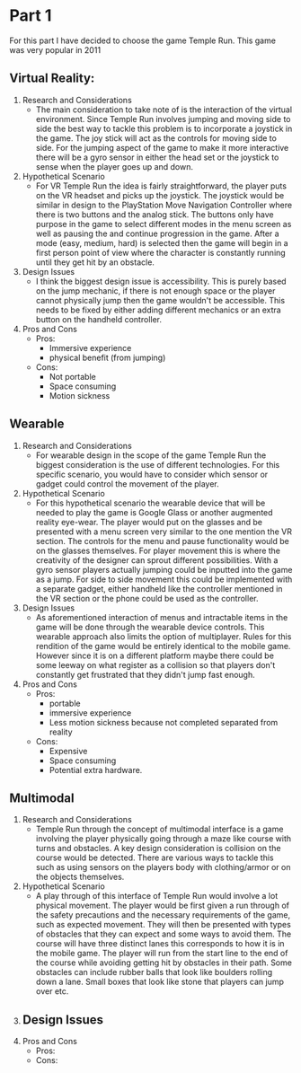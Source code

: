 # Part 1

For this part I have decided to choose the game Temple Run. This game was very popular in 2011 

## Virtual Reality:
1. Research and Considerations
	-  The main consideration to take note of is the interaction of the virtual environment. Since Temple Run involves jumping and moving side to side the best way to tackle this problem is to incorporate a joystick in the game. The joy stick will act as the controls for moving side to side. For the jumping aspect of the game to make it more interactive there will be a gyro sensor in either the head set or the joystick to sense when the player goes up and down.
2.  Hypothetical Scenario
	- For VR Temple Run the idea is fairly straightforward, the player puts on the VR headset and picks up the joystick. The joystick would be similar in design to the PlayStation Move Navigation Controller where there is two buttons and the analog stick. The buttons only have purpose in the game to select different modes in the menu screen as well as pausing the and continue progression in the game. After a mode (easy, medium, hard) is selected then the game will begin in a first person point of view where the character is constantly running until they get hit by an obstacle.
3. Design Issues
	- I think the biggest design issue is accessibility. This is purely based on the jump mechanic, if there is not enough space or the player cannot physically jump then the game wouldn't be accessible. This needs to be fixed by either adding different mechanics or an extra button on the handheld controller. 
4. Pros and Cons
	- Pros:
		- Immersive experience
		- physical benefit (from jumping)
	- Cons:
		- Not portable
		- Space consuming
		- Motion sickness

## Wearable
1. Research and Considerations
	- For wearable design in the scope of the game Temple Run the biggest consideration is the use of different technologies. For this specific scenario, you would have to consider which sensor or gadget could control the movement of the player. 
2.  Hypothetical Scenario
	- For this hypothetical scenario the wearable device that will be needed to play the game is Google Glass or another augmented reality eye-wear. The player would put on the glasses and be presented with a menu screen very similar to the one mention the VR section. The controls for the menu and pause functionality would be on the glasses themselves. For player movement this is where the creativity of the designer can sprout different possibilities. With a gyro sensor players actually jumping could be inputted into the game as a jump. For side to side movement this could be implemented with a separate gadget, either handheld like the controller mentioned in the VR section or the phone could be used as the controller.
3. Design Issues
	- As aforementioned interaction of menus and intractable items in the game will be done through the wearable device controls. This wearable approach also limits the option of multiplayer. Rules for this rendition of the game would be entirely identical to the mobile game. However since it is on a different platform maybe there could be some leeway on what register as a collision so that players don't constantly get frustrated that they didn't jump fast enough. 
4. Pros and Cons
	- Pros:
		- portable
		- immersive experience
		- Less motion sickness because not completed separated from reality
	- Cons:
		- Expensive
		- Space consuming
		- Potential extra hardware.






## Multimodal
1. Research and Considerations
	- Temple Run through the concept of multimodal interface is a game involving the player physically going through a maze like course with turns and obstacles. A key design consideration is collision on the course would be detected. There are various ways to tackle this such as using sensors on the players body with clothing/armor or on the objects themselves. 
2.  Hypothetical Scenario
	- A play through of this interface of Temple Run would involve a lot physical movement. The player would be first given a run through of the safety precautions and the necessary requirements of the game, such as expected movement. They will then be presented with types of obstacles that they can expect and some ways to avoid them. The course will have three distinct lanes this corresponds to how it is in the mobile game. The player will run from the start line to the end of the course while avoiding getting hit by obstacles in their path. Some obstacles can include rubber balls that look like boulders rolling down a lane. Small boxes that look like stone that players can jump over etc. 
1. Design Issues
	- 
2. Pros and Cons
	- Pros:
	- Cons:
